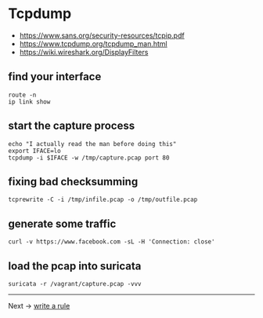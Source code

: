 # Tcpdump

 * https://www.sans.org/security-resources/tcpip.pdf
 * https://www.tcpdump.org/tcpdump_man.html
 * https://wiki.wireshark.org/DisplayFilters

## find your interface
```
route -n
ip link show
```

## start the capture process
```
echo "I actually read the man before doing this"
export IFACE=lo
tcpdump -i $IFACE -w /tmp/capture.pcap port 80
```

## fixing bad checksumming

```
tcprewrite -C -i /tmp/infile.pcap -o /tmp/outfile.pcap
```


## generate some traffic

```
curl -v https://www.facebook.com -sL -H 'Connection: close'
```

## load the pcap into suricata

```
suricata -r /vagrant/capture.pcap -vvv
```

----
Next -> [write a rule](rules.writing.md)
